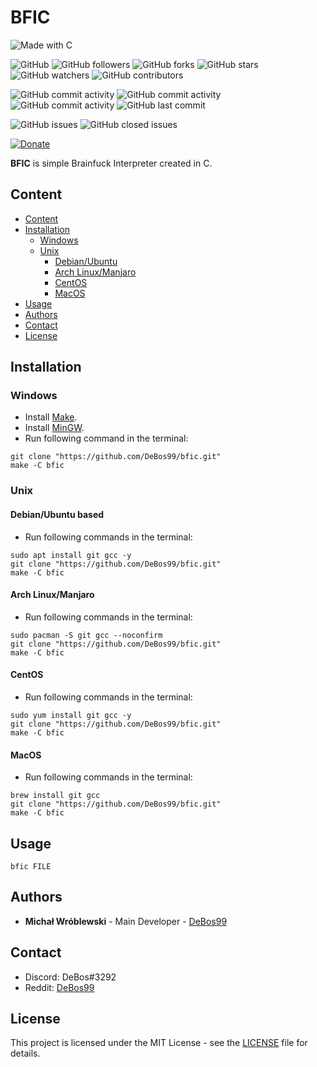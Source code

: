 # BFIC

![Made with C](https://img.shields.io/badge/made%20with-c-0.svg?color=cc2020&labelColor=ff3030&logo=data%3Aimage%2Fsvg%2Bxml%3Bbase64%2CPHN2ZyB4bWxucz0iaHR0cDovL3d3dy53My5vcmcvMjAwMC9zdmciIHZpZXdCb3g9IjAgMCAxMjggMTI4Ij48cGF0aCBmaWxsPSIjNjU5QUQzIiBkPSJNMTE1IDMxTDY3IDNsLTMtMS0zIDEtNDggMjhjLTIgMS0zIDMtMyA1djU2bDEgMyAxMDctNjItMy0yeiIvPjxwYXRoIGZpbGw9IiMwMzU5OUMiIGQ9Ik0xMSA5NWwyIDIgNDggMjggMyAxIDMtMSA0OC0yOGMyLTEgMy0zIDMtNVYzNmwtMS0zTDExIDk1eiIvPjxwYXRoIGZpbGw9IiNmZmYiIGQ9Ik04NSA3NmEyNSAyNSAwIDEgMSAwLTI0bDEzLTdhNDAgNDAgMCAxIDAgMCAzOWwtMTMtOHoiLz48L3N2Zz4%3D&style=for-the-badge)

![GitHub](https://img.shields.io/github/license/DeBos99/bfic.svg?color=2020cc&labelColor=5050ff&style=for-the-badge)
![GitHub followers](https://img.shields.io/github/followers/DeBos99.svg?color=2020cc&labelColor=5050ff&style=for-the-badge)
![GitHub forks](https://img.shields.io/github/forks/DeBos99/bfic.svg?color=2020cc&labelColor=5050ff&style=for-the-badge)
![GitHub stars](https://img.shields.io/github/stars/DeBos99/bfic.svg?color=2020cc&labelColor=5050ff&style=for-the-badge)
![GitHub watchers](https://img.shields.io/github/watchers/DeBos99/bfic.svg?color=2020cc&labelColor=5050ff&style=for-the-badge)
![GitHub contributors](https://img.shields.io/github/contributors/DeBos99/bfic.svg?color=2020cc&labelColor=5050ff&style=for-the-badge)

![GitHub commit activity](https://img.shields.io/github/commit-activity/w/DeBos99/bfic.svg?color=ffaa00&labelColor=ffaa30&style=for-the-badge)
![GitHub commit activity](https://img.shields.io/github/commit-activity/m/DeBos99/bfic.svg?color=ffaa00&labelColor=ffaa30&style=for-the-badge)
![GitHub commit activity](https://img.shields.io/github/commit-activity/y/DeBos99/bfic.svg?color=ffaa00&labelColor=ffaa30&style=for-the-badge)
![GitHub last commit](https://img.shields.io/github/last-commit/DeBos99/bfic.svg?color=ffaa00&labelColor=ffaa30&style=for-the-badge)

![GitHub issues](https://img.shields.io/github/issues-raw/DeBos99/bfic.svg?color=cc2020&labelColor=ff3030&style=for-the-badge)
![GitHub closed issues](https://img.shields.io/github/issues-closed-raw/DeBos99/bfic.svg?color=10aa10&labelColor=30ff30&style=for-the-badge)

[![Donate](https://www.paypalobjects.com/en_US/i/btn/btn_donateCC_LG.gif)](https://www.paypal.com/cgi-bin/webscr?cmd=_s-xclick&hosted_button_id=NH8JV53DSVDMY)

**BFIC** is simple Brainfuck Interpreter created in C.

## Content

- [Content](#content)
- [Installation](#installation)
  - [Windows](#windows)
  - [Unix](#unix)
    - [Debian/Ubuntu](#apt)
    - [Arch Linux/Manjaro](#pacman)
    - [CentOS](#yum)
    - [MacOS](#homebrew)
- [Usage](#usage)
- [Authors](#authors)
- [Contact](#contact)
- [License](#license)

## Installation

### Windows

* Install [Make](http://gnuwin32.sourceforge.net/packages/make.htm).
* Install [MinGW](https://sourceforge.net/projects/mingw-w64/files/latest/download).
* Run following command in the terminal:
```
git clone "https://github.com/DeBos99/bfic.git"
make -C bfic
```

### Unix

#### <a name="APT">Debian/Ubuntu based

* Run following commands in the terminal:
```
sudo apt install git gcc -y
git clone "https://github.com/DeBos99/bfic.git"
make -C bfic
```

#### <a name="Pacman">Arch Linux/Manjaro

* Run following commands in the terminal:
```
sudo pacman -S git gcc --noconfirm
git clone "https://github.com/DeBos99/bfic.git"
make -C bfic
```

#### <a name="YUM">CentOS

* Run following commands in the terminal:
```
sudo yum install git gcc -y
git clone "https://github.com/DeBos99/bfic.git"
make -C bfic
```

#### <a name="Homebrew">MacOS

* Run following commands in the terminal:
```
brew install git gcc
git clone "https://github.com/DeBos99/bfic.git"
make -C bfic
```

## Usage

`bfic FILE`

## Authors

* **Michał Wróblewski** - Main Developer - [DeBos99](https://github.com/DeBos99)

## Contact

* Discord: DeBos#3292
* Reddit: [DeBos99](https://www.reddit.com/user/DeBos99)

## License

This project is licensed under the MIT License - see the [LICENSE](LICENSE) file for details.
